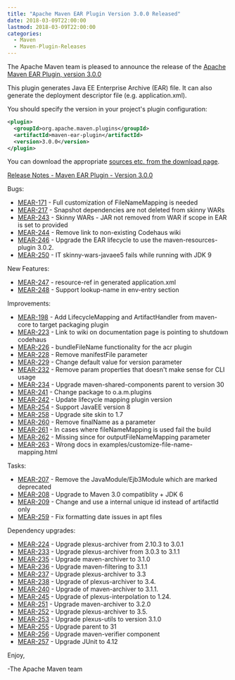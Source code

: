 ```yaml
---
title: "Apache Maven EAR Plugin Version 3.0.0 Released"
date: 2018-03-09T22:00:00
lastmod: 2018-03-09T22:00:00
categories:
  - Maven
  - Maven-Plugin-Releases
---
```

The Apache Maven team is pleased to announce the release of the 
[Apache Maven EAR Plugin, version 3.0.0](httpa://maven.apache.org/plugins/maven-ear-plugin/)

This plugin generates Java EE Enterprise Archive (EAR) file. It can also
generate the deployment descriptor file (e.g. application.xml).

You should specify the version in your project's plugin configuration:

```xml
<plugin>
  <groupId>org.apache.maven.plugins</groupId>
  <artifactId>maven-ear-plugin</artifactId>
  <version>3.0.0</version>
</plugin>
```

You can download the appropriate [sources etc. from the download page](https://maven.apache.org/plugins/maven-ear-plugin/download.cgi).
 

<!-- more -->

[Release Notes - Maven EAR Plugin - Version 3.0.0](https://issues.apache.org/jira/secure/ReleaseNote.jspa?projectId=12317422&amp;version=12330696)

Bugs:

 * [MEAR-171](https://issues.apache.org/jira/browse/MEAR-171) - Full customization of FileNameMapping is needed
 * [MEAR-217](https://issues.apache.org/jira/browse/MEAR-217) - Snapshot dependencies are not deleted from skinny WARs
 * [MEAR-243](https://issues.apache.org/jira/browse/MEAR-243) - Skinny WARs - JAR not removed from WAR if scope in EAR is set to provided
 * [MEAR-244](https://issues.apache.org/jira/browse/MEAR-244) - Remove link to non-existing Codehaus wiki
 * [MEAR-246](https://issues.apache.org/jira/browse/MEAR-246) - Upgrade the EAR lifecycle to use the maven-resources-plugin 3.0.2.
 * [MEAR-250](https://issues.apache.org/jira/browse/MEAR-250) - IT skinny-wars-javaee5 fails while running with JDK 9

New Features:

 * [MEAR-247](https://issues.apache.org/jira/browse/MEAR-247) - resource-ref in generated application.xml
 * [MEAR-248](https://issues.apache.org/jira/browse/MEAR-248) - Support lookup-name in env-entry section

Improvements:

 * [MEAR-198](https://issues.apache.org/jira/browse/MEAR-198) - Add LifecycleMapping and ArtifactHandler from maven-core to target packaging plugin
 * [MEAR-223](https://issues.apache.org/jira/browse/MEAR-223) - Link to wiki on documentation page is pointing to shutdown codehaus
 * [MEAR-226](https://issues.apache.org/jira/browse/MEAR-226) - bundleFileName functionality for the acr plugin
 * [MEAR-228](https://issues.apache.org/jira/browse/MEAR-228) - Remove manifestFile parameter
 * [MEAR-229](https://issues.apache.org/jira/browse/MEAR-229) - Change default value for version parameter
 * [MEAR-232](https://issues.apache.org/jira/browse/MEAR-232) - Remove param properties that doesn't make sense for CLI usage
 * [MEAR-234](https://issues.apache.org/jira/browse/MEAR-234) - Upgrade maven-shared-components parent to version 30
 * [MEAR-241](https://issues.apache.org/jira/browse/MEAR-241) - Change package to o.a.m.plugins
 * [MEAR-242](https://issues.apache.org/jira/browse/MEAR-242) - Update lifecycle mapping plugin version
 * [MEAR-254](https://issues.apache.org/jira/browse/MEAR-254) - Support JavaEE version 8
 * [MEAR-258](https://issues.apache.org/jira/browse/MEAR-258) - Upgrade site skin to 1.7
 * [MEAR-260](https://issues.apache.org/jira/browse/MEAR-260) - Remove finalName as a parameter
 * [MEAR-261](https://issues.apache.org/jira/browse/MEAR-261) - In cases where fileNameMapping is used fail the build
 * [MEAR-262](https://issues.apache.org/jira/browse/MEAR-262) - Missing since for outputFileNameMapping parameter
 * [MEAR-263](https://issues.apache.org/jira/browse/MEAR-263) - Wrong docs in examples/customize-file-name-mapping.html

Tasks:

 * [MEAR-207](https://issues.apache.org/jira/browse/MEAR-207) - Remove the JavaModule/Ejb3Module which are marked deprecated
 * [MEAR-208](https://issues.apache.org/jira/browse/MEAR-208) - Upgrade to Maven 3.0 compatiblity + JDK 6
 * [MEAR-209](https://issues.apache.org/jira/browse/MEAR-209) - Change and use a internal unique id instead of artifactId only
 * [MEAR-259](https://issues.apache.org/jira/browse/MEAR-259) - Fix formatting date issues in apt files

Dependency upgrades:

 * [MEAR-224](https://issues.apache.org/jira/browse/MEAR-224) - Upgrade plexus-archiver from 2.10.3 to 3.0.1
 * [MEAR-233](https://issues.apache.org/jira/browse/MEAR-233) - Upgrade plexus-archiver from 3.0.3 to 3.1.1
 * [MEAR-235](https://issues.apache.org/jira/browse/MEAR-235) - Upgrade maven-archiver to 3.1.0
 * [MEAR-236](https://issues.apache.org/jira/browse/MEAR-236) - Upgrade maven-filtering to 3.1.1
 * [MEAR-237](https://issues.apache.org/jira/browse/MEAR-237) - Upgrade plexus-archiver to 3.3
 * [MEAR-238](https://issues.apache.org/jira/browse/MEAR-238) - Upgrade of plexus-archiver to 3.4.
 * [MEAR-240](https://issues.apache.org/jira/browse/MEAR-240) - Upgrade of maven-archiver to 3.1.1.
 * [MEAR-245](https://issues.apache.org/jira/browse/MEAR-245) - Upgrade of plexus-interpolation to 1.24.
 * [MEAR-251](https://issues.apache.org/jira/browse/MEAR-251) - Upgrade maven-archiver to 3.2.0
 * [MEAR-252](https://issues.apache.org/jira/browse/MEAR-252) - Upgrade plexus-archiver to 3.5.
 * [MEAR-253](https://issues.apache.org/jira/browse/MEAR-253) - Upgrade plexus-utils to version 3.1.0
 * [MEAR-255](https://issues.apache.org/jira/browse/MEAR-255) - Upgrade parent to 31
 * [MEAR-256](https://issues.apache.org/jira/browse/MEAR-256) - Upgrade maven-verifier component
 * [MEAR-257](https://issues.apache.org/jira/browse/MEAR-257) - Upgrade JUnit to 4.12

Enjoy,

-The Apache Maven team
